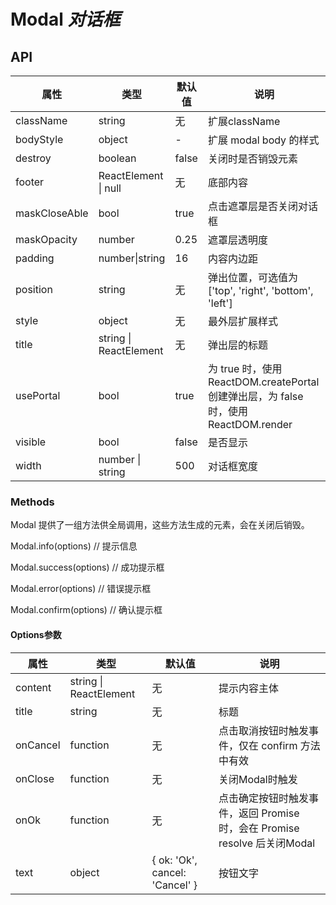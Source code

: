 # Modal *对话框*

<example />

## API

| 属性 | 类型 | 默认值 | 说明 |
| --- | --- | --- | --- |
| className | string | 无 | 扩展className |
| bodyStyle | object | - | 扩展 modal body 的样式 |
| destroy | boolean | false | 关闭时是否销毁元素 |
| footer | ReactElement \| null | 无 | 底部内容 |
| maskCloseAble | bool | true | 点击遮罩层是否关闭对话框 |
| maskOpacity | number | 0.25 | 遮罩层透明度 |
| padding | number\|string | 16 | 内容内边距 |
| position | string | 无 | 弹出位置，可选值为 \['top', 'right', 'bottom', 'left'] |
| style | object | 无 | 最外层扩展样式 |
| title | string \| ReactElement | 无 | 弹出层的标题 |
| usePortal | bool | true | 为 true 时，使用 ReactDOM.createPortal 创建弹出层，为 false 时，使用 ReactDOM.render |
| visible | bool | false | 是否显示 |
| width | number \| string | 500 | 对话框宽度 |

### Methods

Modal 提供了一组方法供全局调用，这些方法生成的元素，会在关闭后销毁。

Modal.info(options) // 提示信息

Modal.success(options) // 成功提示框

Modal.error(options) // 错误提示框

Modal.confirm(options) // 确认提示框

#### Options参数

| 属性 | 类型 | 默认值 | 说明 |
| --- | --- | --- | --- |
| content | string \| ReactElement | 无 | 提示内容主体 |
| title | string | 无 | 标题 |
| onCancel | function | 无 | 点击取消按钮时触发事件，仅在 confirm 方法中有效 |
| onClose | function | 无 | 关闭Modal时触发 |
| onOk | function | 无 | 点击确定按钮时触发事件，返回 Promise 时，会在 Promise resolve 后关闭Modal |
| text | object | { ok: 'Ok', cancel: 'Cancel' } | 按钮文字 |